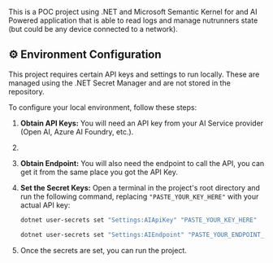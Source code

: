This is a POC project using .NET and Microsoft Semantic Kernel for and AI Powered application that is able to read logs and manage nutrunners state (but could be any device connected to a network).

## ⚙️ Environment Configuration

This project requires certain API keys and settings to run locally. These are managed using the .NET Secret Manager and are not stored in the repository.

To configure your local environment, follow these steps:

1.  **Obtain API Keys:** You will need an API key from your AI Service provider (Open AI, Azure AI Foundry, etc.).
2.  
1.  **Obtain Endpoint:** You will also need the endpoint to call the API, you can get it from the same place you got the API Key.

3.  **Set the Secret Keys:** Open a terminal in the project's root directory and run the following command, replacing `"PASTE_YOUR_KEY_HERE"` with your actual API key:

    ```sh
    dotnet user-secrets set "Settings:AIApiKey" "PASTE_YOUR_KEY_HERE"
    ```

    ```sh
    dotnet user-secrets set "Settings:AIEndpoint" "PASTE_YOUR_ENDPOINT_HERE"
    ```

4.  Once the secrets are set, you can run the project.
